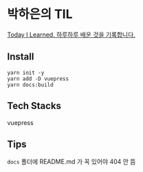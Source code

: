 
# 박하은의 TIL

[Today I Learned. 하루하루 배운 것을 기록합니다.](https://pullingoff.github.io)

## Install

```shell
yarn init -y 
yarn add -D vuepress
yarn docs:build
```

## Tech Stacks
vuepress

## Tips

`docs` 폴더에 README.md 가 꼭 있어야 404 안 뜸
